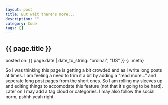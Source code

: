 ```yaml
---
layout: post
title: But wait there's more...
description: ""
category: Code
tags: []
---
```


## {{ page.title }}

posted on: {{ page.date | date_to_string: "ordinal", "US" }}
{: .meta}

So I was thinking this page is getting a bit crowded and as I write long posts at times. I am feeling a need to trim it a bit by adding a "read more..." and seperate long post pages from the short ones. So I am rolling my sleeves up and editing things to accomodate this feature (not that it's going to be hard). Later on I may add a tag cloud or categories. I may also follow the social norm, pshhh yeah right. 
